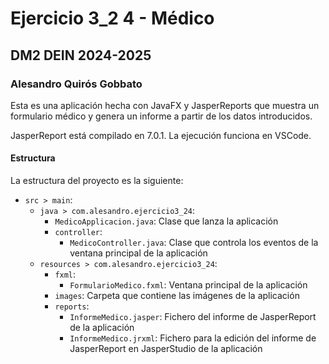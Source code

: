 # Ejercicio 3_2 4 - Médico
## DM2 DEIN 2024-2025
### Alesandro Quirós Gobbato

Esta es una aplicación hecha con JavaFX y JasperReports que muestra un formulario médico y genera un informe a partir de los datos introducidos.

JasperReport está compilado en 7.0.1. La ejecución funciona en VSCode.

#### Estructura

La estructura del proyecto es la siguiente:
- `src > main`:
    - `java > com.alesandro.ejercicio3_24`:
        - `MedicoApplicacion.java`: Clase que lanza la aplicación
        - `controller`:
          - `MedicoController.java`: Clase que controla los eventos de la ventana principal de la aplicación
    - `resources > com.alesandro.ejercicio3_24`:
        - `fxml`:
          - `FormularioMedico.fxml`: Ventana principal de la aplicación
        - `images`: Carpeta que contiene las imágenes de la aplicación
        - `reports`:
          - `InformeMedico.jasper`: Fichero del informe de JasperReport de la aplicación
          - `InformeMedico.jrxml`: Fichero para la edición del informe de JasperReport en JasperStudio de la aplicación

